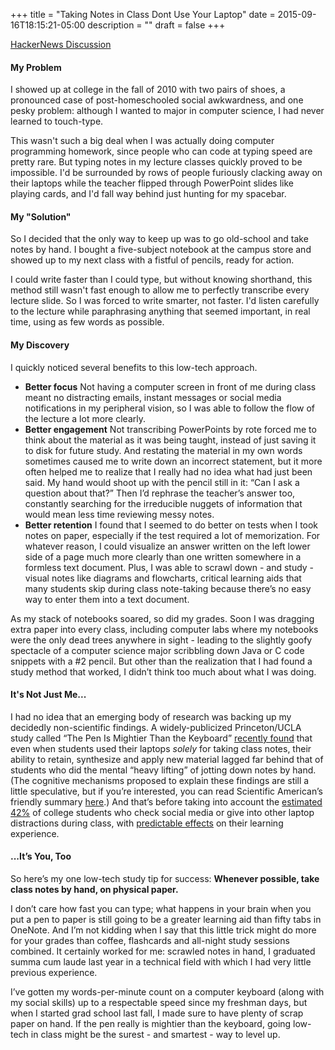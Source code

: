 +++
title = "Taking Notes in Class Dont Use Your Laptop"
date = 2015-09-16T18:15:21-05:00
description = ""
draft = false
+++

<a href="https://news.ycombinator.com/item?id=10981476">HackerNews Discussion</a>
<h4>My Problem</h4>
I showed up at college in the fall of 2010 with two pairs of shoes, a pronounced case of post-homeschooled social awkwardness, and one pesky problem: although I wanted to major in computer science, I had never learned to touch-type.

This wasn't such a big deal when I was actually doing computer programming homework, since people who can code at typing speed are pretty rare. But typing notes in my lecture classes quickly proved to be impossible. I'd be surrounded by rows of people furiously clacking away on their laptops while the teacher flipped through PowerPoint slides like playing cards, and I'd fall way behind just hunting for my spacebar.

<!--more-->
<h4>My "Solution"</h4>
So I decided that the only way to keep up was to go old-school and take notes by hand. I bought a five-subject notebook at the campus store and showed up to my next class with a fistful of pencils, ready for action.

I could write faster than I could type, but without knowing shorthand, this method still wasn't fast enough to allow me to perfectly transcribe every lecture slide. So I was forced to write smarter, not faster. I'd listen carefully to the lecture while paraphrasing anything that seemed important, in real time, using as few words as possible.
<h4>My Discovery</h4>
I quickly noticed several benefits to this low-tech approach.
<ul>
	<li><strong>Better focus</strong>
Not having a computer screen in front of me during class meant no distracting emails, instant messages or social media notifications in my peripheral vision, so I was able to follow the flow of the lecture a lot more clearly.</li>
	<li><strong>Better engagement</strong>
Not transcribing PowerPoints by rote forced me to think about the material as it was being taught, instead of just saving it to disk for future study. And restating the material in my own words sometimes caused me to write down an incorrect statement, but it more often helped me to realize that I really had no idea what had just been said. My hand would shoot up with the pencil still in it: “Can I ask a question about that?” Then I’d rephrase the teacher’s answer too, constantly searching for the irreducible nuggets of information that would mean less time reviewing messy notes.</li>
	<li><strong>Better retention</strong>
I found that I seemed to do better on tests when I took notes on paper, especially if the test required a lot of memorization. For whatever reason, I could visualize an answer written on the left lower side of a page much more clearly than one written somewhere in a formless text document. Plus, I was able to scrawl down - and study - visual notes like diagrams and flowcharts, critical learning aids that many students skip during class note-taking because there’s no easy way to enter them into a text document.</li>
</ul>
As my stack of notebooks soared, so did my grades. Soon I was dragging extra paper into every class, including computer labs where my notebooks were the only dead trees anywhere in sight - leading to the slightly goofy spectacle of a computer science major scribbling down Java or C code snippets with a #2 pencil. But other than the realization that I had found a study method that worked, I didn’t think too much about what I was doing.
<h4>It's Not Just Me...</h4>
I had no idea that an emerging body of research was backing up my decidedly non-scientific findings. A widely-publicized Princeton/UCLA study called “The Pen Is Mightier Than the Keyboard” <a href="http://pss.sagepub.com/content/early/2014/04/22/0956797614524581.abstract">recently found</a> that even when students used their laptops <em>solely</em> for taking class notes, their ability to retain, synthesize and apply new material lagged far behind that of students who did the mental “heavy lifting” of jotting down notes by hand. (The cognitive mechanisms proposed to explain these findings are still a little speculative, but if you’re interested, you can read Scientific American’s friendly summary <a href="http://www.scientificamerican.com/article/a-learning-secret-don-t-take-notes-with-a-laptop/">here</a>.) And that’s before<em> </em>taking into account the <a href="http://eric.ed.gov/?id=EJ893903">estimated 42%</a> of college students who check social media or give into other laptop distractions during class, with <a href="http://www.sciencedirect.com/science/article/pii/S0360131512002254">predictable effects</a> on their learning experience.
<h4>...It’s You, Too</h4>
So here’s my one low-tech study tip for success:
<strong>Whenever possible, take class notes by hand, on physical paper.</strong>

I don’t care how fast you can type; what happens in your brain when you put a pen to paper is still going to be a greater learning aid than fifty tabs in OneNote. And I’m not kidding when I say that this little trick might do more for your grades than coffee, flashcards and all-night study sessions combined. It certainly worked for me: scrawled notes in hand, I graduated summa cum laude last year in a technical field with which I had very little previous experience.

I’ve gotten my words-per-minute count on a computer keyboard (along with my social skills) up to a respectable speed since my freshman days, but when I started grad school last fall, I made sure to have plenty of scrap paper on hand. If the pen really is mightier than the keyboard, going low-tech in class might be the surest - and smartest - way to level up.